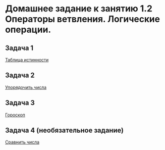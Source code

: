 # Домашнее задание к занятию 1.2 Операторы ветвления. Логические операции.

## Задача 1

[Таблица истинности](02-1)

## Задача 2

[Упорядочить числа](02-2)

## Задача 3

[Гороскоп](02-3)

## Задача 4 (необязательное задание)

[Сравнить числа](02-4)
